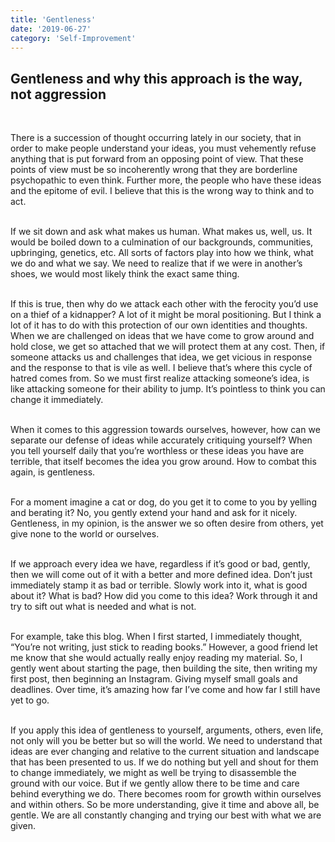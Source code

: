 ```yaml
---
title: 'Gentleness'
date: '2019-06-27'
category: 'Self-Improvement'
---
```


## Gentleness and why this approach is the way, not aggression ##
  
   &nbsp;
    
There is a succession of thought occurring lately in our society, that in order to make people understand your ideas, you must vehemently refuse anything that is put forward from an opposing point of view. That these points of view must be so incoherently wrong that they are borderline psychopathic to even think. Further more, the people who have these ideas and the epitome of evil. I believe that this is the wrong way to think and to act.  
    &nbsp;

If we sit down and ask what makes us human. What makes us, well, us. It would be boiled down to a culmination of our backgrounds, communities, upbringing, genetics, etc. All sorts of factors play into how we think, what we do and what we say. We need to realize that if we were in another’s shoes, we would most likely think the exact same thing.  
  &nbsp;

If this is true, then why do we attack each other with the ferocity you’d use on a thief of a kidnapper? A lot of it might be moral positioning. But I think a lot of it has to do with this protection of our own identities and thoughts. When we are challenged on ideas that we have come to grow around and hold close, we get so attached that we will protect them at any cost. Then, if someone attacks us and challenges that idea, we get vicious in response and the response to that is vile as well. I believe that’s where this cycle of hatred comes from. So we must first realize attacking someone’s idea, is like attacking someone for their ability to jump. It’s pointless to think you can change it immediately.  
    &nbsp;

When it comes to this aggression towards ourselves, however, how can we separate our defense of ideas while accurately critiquing yourself? When you tell yourself daily that you’re worthless or these ideas you have are terrible, that itself becomes the idea you grow around. How to combat this again, is gentleness.  
    &nbsp;

For a moment imagine a cat or dog, do you get it to come to you by yelling and berating it? No, you gently extend your hand and ask for it nicely. Gentleness, in my opinion, is the answer we so often desire from others, yet give none to the world or ourselves.   
    &nbsp;

If we approach every idea we have, regardless if it’s good or bad, gently, then we will come out of it with a better and more defined idea. Don’t just immediately stamp it as bad or terrible. Slowly work into it, what is good about it? What is bad? How did you come to this idea? Work through it and try to sift out what is needed and what is not.   
    &nbsp;

For example, take this blog. When I first started, I immediately thought, “You’re not writing, just stick to reading books.” However, a good friend let me know that she would actually really enjoy reading my material. So, I gently went about starting the page, then building the site, then writing my first post, then beginning an Instagram. Giving myself small goals and deadlines. Over time, it’s amazing how far I’ve come and how far I still have yet to go.  
    &nbsp;

If you apply this idea of gentleness to yourself, arguments, others, even life, not only will you be better but so will the world. We need to understand that ideas are ever changing and relative to the current situation and landscape that has been presented to us. If we do nothing but yell and shout for them to change immediately, we might as well be trying to disassemble the ground with our voice. But if we gently allow there to be time and care behind everything we do. There becomes room for growth within ourselves and within others. So be more understanding, give it time and above all, be gentle. We are all constantly changing and trying our best with what we are given.